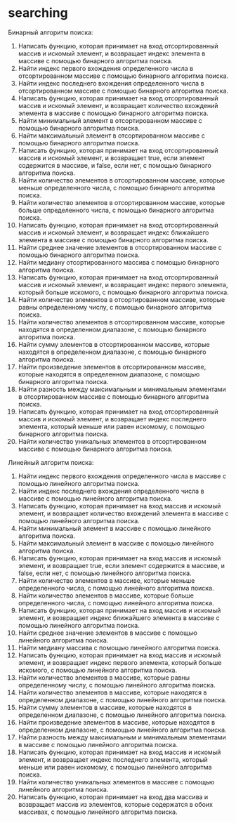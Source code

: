 # searching 

Бинарный алгоритм поиска:
1. Написать функцию, которая принимает на вход отсортированный массив и искомый элемент, и возвращает индекс элемента в массиве с помощью бинарного алгоритма поиска.
2. Найти индекс первого вхождения определенного числа в отсортированном массиве с помощью бинарного алгоритма поиска.
3. Найти индекс последнего вхождения определенного числа в отсортированном массиве с помощью бинарного алгоритма поиска.
4. Написать функцию, которая принимает на вход отсортированный массив и искомый элемент, и возвращает количество вхождений элемента в массиве с помощью бинарного алгоритма поиска.
5. Найти минимальный элемент в отсортированном массиве с помощью бинарного алгоритма поиска.
6. Найти максимальный элемент в отсортированном массиве с помощью бинарного алгоритма поиска.
7. Написать функцию, которая принимает на вход отсортированный массив и искомый элемент, и возвращает true, если элемент содержится в массиве, и false, если нет, с помощью бинарного алгоритма поиска.
8. Найти количество элементов в отсортированном массиве, которые меньше определенного числа, с помощью бинарного алгоритма поиска.
9. Найти количество элементов в отсортированном массиве, которые больше определенного числа, с помощью бинарного алгоритма поиска.
10. Написать функцию, которая принимает на вход отсортированный массив и искомый элемент, и возвращает индекс ближайшего элемента в массиве с помощью бинарного алгоритма поиска.
11. Найти среднее значение элементов в отсортированном массиве с помощью бинарного алгоритма поиска.
12. Найти медиану отсортированного массива с помощью бинарного алгоритма поиска.
13. Написать функцию, которая принимает на вход отсортированный массив и искомый элемент, и возвращает индекс первого элемента, который больше искомого, с помощью бинарного алгоритма поиска.
14. Найти количество элементов в отсортированном массиве, которые равны определенному числу, с помощью бинарного алгоритма поиска.
15. Найти количество элементов в отсортированном массиве, которые находятся в определенном диапазоне, с помощью бинарного алгоритма поиска.
16. Найти сумму элементов в отсортированном массиве, которые находятся в определенном диапазоне, с помощью бинарного алгоритма поиска.
17. Найти произведение элементов в отсортированном массиве, которые находятся в определенном диапазоне, с помощью бинарного алгоритма поиска.
18. Найти разность между максимальным и минимальным элементами в отсортированном массиве с помощью бинарного алгоритма поиска.
19. Написать функцию, которая принимает на вход отсортированный массив и искомый элемент, и возвращает индекс последнего элемента, который меньше или равен искомому, с помощью бинарного алгоритма поиска.
20. Найти количество уникальных элементов в отсортированном массиве с помощью бинарного алгоритма поиска.

Линейный алгоритм поиска:
1. Найти индекс первого вхождения определенного числа в массиве с помощью линейного алгоритма поиска.
2. Найти индекс последнего вхождения определенного числа в массиве с помощью линейного алгоритма поиска.
3. Написать функцию, которая принимает на вход массив и искомый элемент, и возвращает количество вхождений элемента в массиве с помощью линейного алгоритма поиска.
4. Найти минимальный элемент в массиве с помощью линейного алгоритма поиска.
5. Найти максимальный элемент в массиве с помощью линейного алгоритма поиска.
6. Написать функцию, которая принимает на вход массив и искомый элемент, и возвращает true, если элемент содержится в массиве, и false, если нет, с помощью линейного алгоритма поиска.
7. Найти количество элементов в массиве, которые меньше определенного числа, с помощью линейного алгоритма поиска.
8. Найти количество элементов в массиве, которые больше определенного числа, с помощью линейного алгоритма поиска.
9. Написать функцию, которая принимает на вход массив и искомый элемент, и возвращает индекс ближайшего элемента в массиве с помощью линейного алгоритма поиска.
10. Найти среднее значение элементов в массиве с помощью линейного алгоритма поиска.
11. Найти медиану массива с помощью линейного алгоритма поиска.
12. Написать функцию, которая принимает на вход массив и искомый элемент, и возвращает индекс первого элемента, который больше искомого, с помощью линейного алгоритма поиска.
13. Найти количество элементов в массиве, которые равны определенному числу, с помощью линейного алгоритма поиска.
14. Найти количество элементов в массиве, которые находятся в определенном диапазоне, с помощью линейного алгоритма поиска.
15. Найти сумму элементов в массиве, которые находятся в определенном диапазоне, с помощью линейного алгоритма поиска.
16. Найти произведение элементов в массиве, которые находятся в определенном диапазоне, с помощью линейного алгоритма поиска.
17. Найти разность между максимальным и минимальным элементами в массиве с помощью линейного алгоритма поиска.
18. Написать функцию, которая принимает на вход массив и искомый элемент, и возвращает индекс последнего элемента, который меньше или равен искомому, с помощью линейного алгоритма поиска.
19. Найти количество уникальных элементов в массиве с помощью линейного алгоритма поиска.
20. Написать функцию, которая принимает на вход два массива и возвращает массив из элементов, которые содержатся в обоих массивах, с помощью линейного алгоритма поиска.

